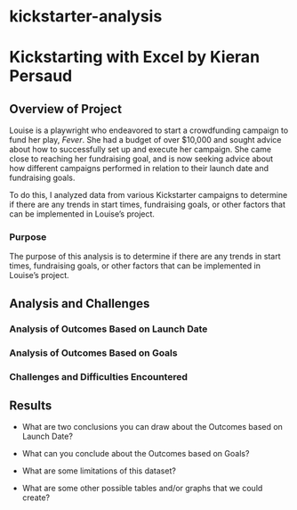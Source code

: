 # kickstarter-analysis
# Kickstarting with Excel by Kieran Persaud

## Overview of Project

Louise is a playwright who endeavored to start a crowdfunding campaign to fund her play, *Fever*. She had a budget of over $10,000 and sought advice about how to successfully set up and execute her campaign. She came close to reaching her fundraising goal, and is now seeking advice about how different campaigns performed in relation to their launch date and fundraising goals.

To do this, I analyzed data from various Kickstarter campaigns to determine if there are any trends in start times, fundraising goals, or other factors that can be implemented in Louise’s project.

### Purpose

The purpose of this analysis is to determine if there are any trends in start times, fundraising goals, or other factors that can be implemented in Louise’s project.

## Analysis and Challenges

### Analysis of Outcomes Based on Launch Date

### Analysis of Outcomes Based on Goals

### Challenges and Difficulties Encountered

## Results

- What are two conclusions you can draw about the Outcomes based on Launch Date?

- What can you conclude about the Outcomes based on Goals?

- What are some limitations of this dataset?

- What are some other possible tables and/or graphs that we could create?
